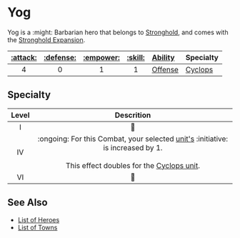 # Yog

Yog is a :might: Barbarian hero that belongs to [Stronghold](../towns/stronghold.md), and comes with the [Stronghold Expansion](../content.md).

| [:attack:](../statistics/attack.md) | [:defense:](../statistics/defense.md) | [:empower:](../statistics/power.md) | [:skill:](../statistics/knowledge.md) | [Ability](../abilities.md) | Specialty |
| :---: | :---: | :---: | :---: | :--- | :--- |
| 4 | 0 | 1 | 1 | [Offense](../abilities/offense.md) | [Cyclops](#specialty) |


## Specialty

| Level | Descrition |
| :---: | :---: |
| Ⅰ | 🚧 |
| Ⅳ | :ongoing: For this Combat, your selected [unit's](../units.md) :initiative: is increased by 1.<br><br>This effect doubles for the [Cyclops unit](../units/cyclops.md). |
| Ⅵ | 🚧 |


## See Also

- [List of Heroes](../heroes.md)
- [List of Towns](../towns.md)

